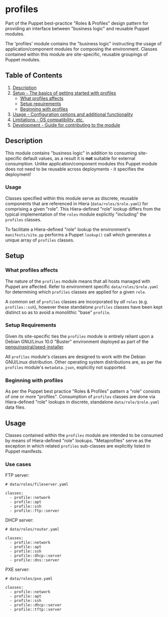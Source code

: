# profiles

Part of the Puppet best-practice "Roles & Profiles" design pattern for
providing an interface between "business logic" and reusable Puppet modules.

The 'profiles' module contains the "business logic" instructing the usage of
application/component modules for composing the environment. Classes contained
within this module are site-specific, reusable groupings of Puppet modules.

## Table of Contents

1. [Description](#description)
1. [Setup - The basics of getting started with profiles](#setup)
    * [What profiles affects](#what-profiles-affects)
    * [Setup requirements](#setup-requirements)
    * [Beginning with profiles](#beginning-with-profiles)
1. [Usage - Configuration options and additional functionality](#usage)
1. [Limitations - OS compatibility, etc.](#limitations)
1. [Development - Guide for contributing to the module](#development)

## Description

This module contains "business logic" in addition to consuming site-specific default
values, as a result it is **not** suitable for external consumption. Unlike
application/component modules this Puppet module does not need to be reusable
across deployments - it specifies the deployment!

### Usage

Classes specified within this module serve as discrete, reusable components that
are referenced in Hiera (`data/roles/$role.yaml`) for comprising a given "role".
This Hiera-defined "role" lookup differs from the typical implementation of the
`roles` module explicitly "including" the `profiles` classes.

To facilitate a Hiera-defined "role" lookup the environment's `manifests/site.pp`
performs a Puppet `lookup()` call which generates a unique array of `profiles`
classes.

## Setup

### What profiles affects

The nature of the `profiles` module means that all hosts managed with Puppet are
affected. Refer to environment specific `data/roles/$role.yaml` for determining
which `profiles` classes are applied for a given `role`.

A common set of `profiles` classes are incorporated by _all_ `roles` (e.g.
`profiles::ssh`), however these standalone `profiles` classes have been kept
distinct so as to avoid a monolithic "base" `profile`.

### Setup Requirements

Given its site-specific ties the `profiles` module is entirely reliant upon a
Debian GNU/Linux 10.0 "Buster" environment deployed as part of the
[penguinspiral/seed-installer](https://github.com/penguinspiral/seed-installer).

All `profiles` module's classes are designed to work with the Debian GNU/Linux
distribution. Other operating system distributions are, as per the `profiles`
module's `metadata.json`, explicitly not supported.

### Beginning with profiles

As per the Puppet best practice "Roles & Profiles" pattern a "role" consists of
one or more "profiles". Consumption of `profiles` classes are done via
Hiera-defined "role" lookups in discrete, standalone `data/role/$role.yaml` data
files.

## Usage

Classes contained within the `profiles` module are intended to be consumed by
means of Hiera-defined "role" lookups. "Metaprofiles" serve as the exception in
which related `profiles` sub-classes are explicitly listed in Puppet manifests.

### Use cases

FTP server:
```
# data/roles/fileserver.yaml

classes:
  - profile::network
  - profile::apt
  - profile::ssh
  - profile::ftp::server
```

DHCP server:
```
# data/roles/router.yaml

classes:
  - profile::network
  - profile::apt
  - profile::ssh
  - profile::dhcp::server
  - profile::dns::server
```

PXE server:
```
# data/roles/pxe.yaml

classes:
  - profile::network
  - profile::apt
  - profile::ssh
  - profile::dhcp::server
  - profile::tftp::server
```
